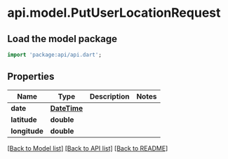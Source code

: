 # api.model.PutUserLocationRequest

## Load the model package
```dart
import 'package:api/api.dart';
```

## Properties
Name | Type | Description | Notes
------------ | ------------- | ------------- | -------------
**date** | [**DateTime**](DateTime.md) |  | 
**latitude** | **double** |  | 
**longitude** | **double** |  | 

[[Back to Model list]](../README.md#documentation-for-models) [[Back to API list]](../README.md#documentation-for-api-endpoints) [[Back to README]](../README.md)


